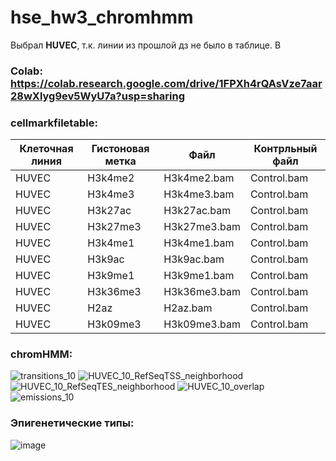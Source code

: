 # hse_hw3_chromhmm

Выбрал **HUVEC**, т.к. линии из прошлой дз не было в таблице. 
В

### Colab: https://colab.research.google.com/drive/1FPXh4rQAsVze7aar28wXlyg9ev5WyU7a?usp=sharing

### cellmarkfiletable: 
| Клеточная линия  | Гистоновая метка  | Файл  | Контрльный файл  |
|---|---|---|---|
HUVEC |	H3k4me2	  | H3k4me2.bam	| Control.bam
HUVEC |	H3k4me3	  | H3k4me3.bam	| Control.bam
HUVEC |	H3k27ac	  | H3k27ac.bam	| Control.bam
HUVEC |	H3k27me3 | H3k27me3.bam	| Control.bam
HUVEC |	H3k4me1	  | H3k4me1.bam	| Control.bam
HUVEC |	H3k9ac	  | H3k9ac.bam	| Control.bam
HUVEC |	H3k9me1	  | H3k9me1.bam	| Control.bam
HUVEC |	H3k36me3 | H3k36me3.bam	| Control.bam
HUVEC |	H2az	    | H2az.bam	  | Control.bam
HUVEC |	H3k09me3 | H3k09me3.bam	| Control.bam

### chromHMM:
![transitions_10](https://user-images.githubusercontent.com/66266655/230795557-6f3ce4e7-a156-46c0-9ce9-767eac36c94b.png)
![HUVEC_10_RefSeqTSS_neighborhood](https://user-images.githubusercontent.com/66266655/230795574-376ce438-04e0-48d9-aca8-97d83558f275.png)
![HUVEC_10_RefSeqTES_neighborhood](https://user-images.githubusercontent.com/66266655/230795577-d24473c8-61fb-43fc-a12d-36358b5214d3.png)
![HUVEC_10_overlap](https://user-images.githubusercontent.com/66266655/230795582-e19c2368-fca9-4be7-998c-e905921431b3.png)
![emissions_10](https://user-images.githubusercontent.com/66266655/230795590-6381e1f7-68cc-4fbc-9824-8fa606f4c69d.png)


### Эпигенетические типы:
![image](https://user-images.githubusercontent.com/66266655/230795278-73b15a63-aa75-47c8-ba3c-1c4e81743b2b.png)
